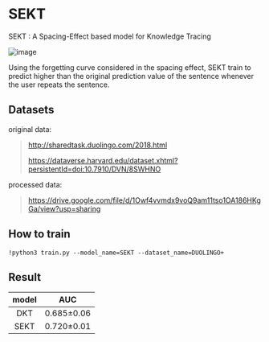 # SEKT
SEKT : A Spacing-Effect based model for Knowledge Tracing

![image](https://user-images.githubusercontent.com/49023717/173782680-8f3f5490-5f36-43b4-9248-d9fa5a4d33dc.png)

Using the forgetting curve considered in the spacing effect, SEKT train to predict higher than the original prediction value of the sentence whenever the user repeats the sentence.



## Datasets

original data:
> http://sharedtask.duolingo.com/2018.html
> 
> https://dataverse.harvard.edu/dataset.xhtml?persistentId=doi:10.7910/DVN/8SWHNO


processed data:
> https://drive.google.com/file/d/1Owf4vvmdx9voQ9am11tso1OA186HKgGa/view?usp=sharing



## How to train

`!python3 train.py --model_name=SEKT --dataset_name=DUOLINGO+`

## Result

|model|AUC|
|:---:|:---:|
|DKT|0.685±0.06|
|SEKT|0.720±0.01|

